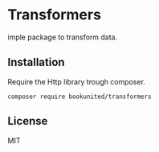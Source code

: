 # Transformers
imple package to transform data.

## Installation
Require the Http library trough composer.
```
composer require bookunited/transformers
```

License
----

MIT
